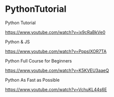# PythonTutorial

Python Tutorial

https://www.youtube.com/watch?v=ix9cRaBkVe0

Python & JS

https://www.youtube.com/watch?v=PppslXOR7TA

Python Full Course for Beginners

https://www.youtube.com/watch?v=K5KVEU3aaeQ

Python As Fast as Possible

https://www.youtube.com/watch?v=VchuKL44s6E
